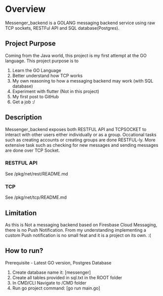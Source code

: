 # Overview
Messenger_backend is a GOLANG messaging backend service using raw TCP sockets, RESTFul API and SQL database(Postgres).

## Project Purpose
Coming from the Java world, this project is my first attempt at the GO language.
This project purpose is to
1. Learn the GO Language
2. Better understand how TCP works
3. My own reasoning to how a messaging backend may work (with SQL database)
4. Experiment with flutter (Not in this project)
5. My first post to GitHub
6. Get a job :/

## Description
Messenger_backend exposes both RESTFUL API and TCPSOCKET to interact with other users either individually or as a group.
Occational tasks such as creating accounts or creating groups are done RESTFUL-ly. 
More extensive task such as checking for new messages and sending messages are done over TCP Socket.
### RESTFUL API
See /pkg/net/rest/README.md
### TCP
See /pkg/net/tcp/README.md

## Limitation
As this is Not a messaging backend based on Firesbase Cloud Messaging, there is no Push Notification.
From my understanding implementing a custom Push notification is no small feat and it is a project on its own. :(

## How to run?
Prerequisite - Latest GO version, Postgres Database
1. Create database name it: [messenger]
2. Create all tables provided in sql.txt in the ROOT folder
3. In CMD/CLI Navigate to /CMD folder
4. Run go project command: [go run main.go]
